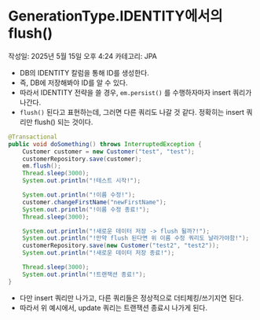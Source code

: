 # GenerationType.IDENTITY에서의 flush()

작성일: 2025년 5월 15일 오후 4:24
카테고리: JPA

- DB의 IDENTITY 칼럼을 통해 ID를 생성한다.
- 즉, DB에 저장해봐야 ID를 알 수 있다.
- 따라서 IDENTITY 전략을 쓸 경우, `em.persist()` 를 수행하자마자 insert 쿼리가 나간다.
- `flush()` 된다고 표현하는데, 그러면 다른 쿼리도 나갈 것 같다. 정확히는 insert 쿼리만 flush() 되는 것이다.

```java
@Transactional
public void doSomething() throws InterruptedException {
    Customer customer = new Customer("test", "test");
    customerRepository.save(customer);
    em.flush();
    Thread.sleep(3000);
    System.out.println("!테스트 시작!");

    System.out.println("!이름 수정!");
    customer.changeFirstName("newFirstName");
    System.out.println("!이름 수정 종료!");
    Thread.sleep(3000);

    System.out.println("!새로운 데이터 저장 -> flush 될까?!");
    System.out.println("!만약 flush 된다면 위 이름 수정 쿼리도 날라가야함!");
    customerRepository.save(new Customer("test2", "test2"));
    System.out.println("!새로운 데이터 저장 종료!");

    Thread.sleep(3000);
    System.out.println("!트랜잭션 종료!");
}
```

- 다만 insert 쿼리만 나가고, 다른 쿼리들은 정상적으로 더티체킹/쓰기지연 된다.
- 따라서 위 예시에서, update 쿼리는 트랜잭션 종료시 나가게 된다.